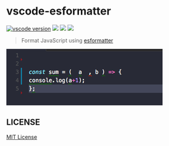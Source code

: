 # vscode-esformatter

[![vscode version][vs-image]][vs-url]
![][install-url]
![][rate-url]
![][license-url]

> Format JavaScript using [esformatter](https://github.com/millermedeiros/esformatter)

![](https://raw.githubusercontent.com/leftstick/vscode-esformatter/master/docs/img/format.gif)




## LICENSE ##

[MIT License](https://raw.githubusercontent.com/leftstick/vscode-esformatter/master/LICENSE)


[vs-url]: https://marketplace.visualstudio.com/items?itemName=howardzuo.vscode-esformatter
[vs-image]: http://vsmarketplacebadge.apphb.com/version/howardzuo.vscode-esformatter.svg
[install-url]: http://vsmarketplacebadge.apphb.com/installs/howardzuo.vscode-esformatter.svg
[rate-url]: http://vsmarketplacebadge.apphb.com/rating/howardzuo.vscode-esformatter.svg
[license-url]: https://img.shields.io/github/license/leftstick/vscode-esformatter.svg